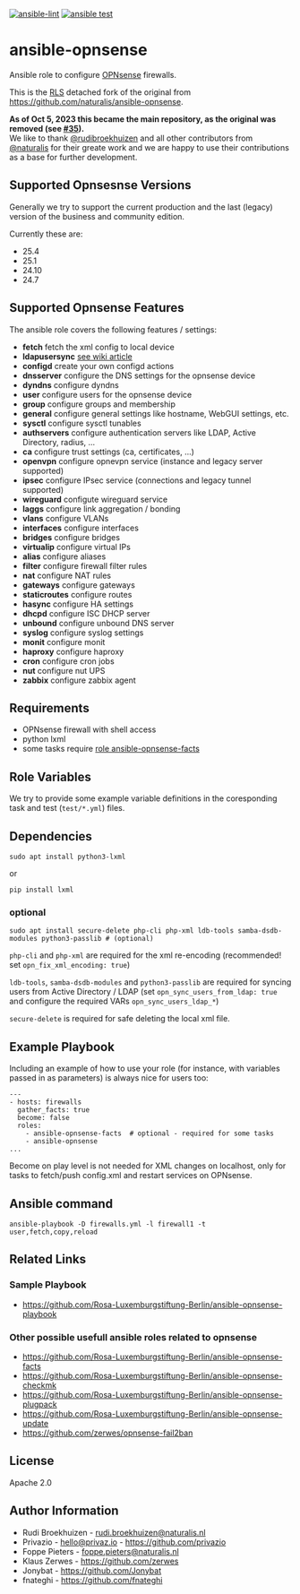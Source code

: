 [![ansible-lint](https://github.com/Rosa-Luxemburgstiftung-Berlin/ansible-opnsense/actions/workflows/lint.yml/badge.svg)](https://github.com/Rosa-Luxemburgstiftung-Berlin/ansible-opnsense/actions/workflows/lint.yml)
[![ansible test](https://github.com/Rosa-Luxemburgstiftung-Berlin/ansible-opnsense/actions/workflows/test.yml/badge.svg)](https://github.com/Rosa-Luxemburgstiftung-Berlin/ansible-opnsense/actions/workflows/test.yml)

# ansible-opnsense

Ansible role to configure [OPNsense](https://opnsense.org/) firewalls.

This is the [RLS](https://github.com/Rosa-Luxemburgstiftung-Berlin) detached fork of the original from https://github.com/naturalis/ansible-opnsense.

**As of Oct 5, 2023 this became the main repository, as the original was removed (see [#35](https://github.com/Rosa-Luxemburgstiftung-Berlin/ansible-opnsense/issues/35)).**  
We like to thank [@rudibroekhuizen](https://github.com/rudibroekhuizen) and all other contributors from [@naturalis](https://github.com/naturalis) for their greate work and we are happy to use their contributions as a base for further development.

## Supported Opnsesnse Versions

Generally we try to support the current production and the last (legacy) version of the business and community edition.

Currently these are:

 * 25.4
 * 25.1
 * 24.10
 * 24.7

## Supported Opnsense Features

The ansible role covers the following features / settings:

 * **fetch** fetch the xml config to local device
 * **ldapusersync** [see wiki article](https://github.com/Rosa-Luxemburgstiftung-Berlin/ansible-opnsense/wiki/ldapsync) 
 * **configd** create your own configd actions
 * **dnsserver** configure the DNS settings for the opnsense device
 * **dyndns** configure dyndns
 * **user** configure users for the opnsense device
 * **group** configure groups and membership
 * **general** configure general settings like hostname, WebGUI settings, etc.
 * **sysctl** configure sysctl tunables
 * **authservers** configure authentication servers like LDAP, Active Directory, radius, ...
 * **ca** configure trust settings (ca, certificates, ...)
 * **openvpn** configure opnevpn service (instance and legacy server supported)
 * **ipsec** configure IPsec service (connections and legacy tunnel supported)
 * **wireguard** configute wireguard service
 * **laggs** configure link aggregation / bonding
 * **vlans** configure VLANs
 * **interfaces** configure interfaces
 * **bridges** configure bridges
 * **virtualip** configure virtual IPs
 * **alias** configure aliases
 * **filter** configure firewall filter rules
 * **nat** configure NAT rules
 * **gateways** configure gateways
 * **staticroutes** configure routes
 * **hasync** configure HA settings
 * **dhcpd** configure ISC DHCP server
 * **unbound** configure unbound DNS server
 * **syslog** configure syslog settings
 * **monit** configure monit
 * **haproxy** configure haproxy
 * **cron** configure cron jobs
 * **nut** configure nut UPS
 * **zabbix** configure zabbix agent

## Requirements

* OPNsense firewall with shell access
* python lxml
* some tasks require [role ansible-opnsense-facts](https://github.com/Rosa-Luxemburgstiftung-Berlin/ansible-opnsense-facts)

## Role Variables

We try to provide some example variable definitions in the coresponding task and test (`test/*.yml`) files.


## Dependencies

    sudo apt install python3-lxml

or

    pip install lxml


### optional

    sudo apt install secure-delete php-cli php-xml ldb-tools samba-dsdb-modules python3-passlib # (optional)

`php-cli` and `php-xml` are required for the xml re-encoding (recommended! set `opn_fix_xml_encoding: true`)

`ldb-tools`, `samba-dsdb-modules` and `python3-passlib` are required for syncing users from Active Directory / LDAP
(set `opn_sync_users_from_ldap: true` and configure the required VARs `opn_sync_users_ldap_*`)

`secure-delete` is required for safe deleting the local xml file.

## Example Playbook

Including an example of how to use your role (for instance, with variables passed in as parameters) is always nice for users too:

    ---
    - hosts: firewalls
      gather_facts: true
      become: false
      roles:
        - ansible-opnsense-facts  # optional - required for some tasks
        - ansible-opnsense
    ...

Become on play level is not needed for XML changes on localhost, only for tasks to fetch/push config.xml and restart services on OPNsense.

## Ansible command

    ansible-playbook -D firewalls.yml -l firewall1 -t user,fetch,copy,reload


## Related Links

### Sample Playbook

  * https://github.com/Rosa-Luxemburgstiftung-Berlin/ansible-opnsense-playbook

### Other possible usefull ansible roles related to opnsense

  * https://github.com/Rosa-Luxemburgstiftung-Berlin/ansible-opnsense-facts
  * https://github.com/Rosa-Luxemburgstiftung-Berlin/ansible-opnsense-checkmk
  * https://github.com/Rosa-Luxemburgstiftung-Berlin/ansible-opnsense-plugpack
  * https://github.com/Rosa-Luxemburgstiftung-Berlin/ansible-opnsense-update
  * https://github.com/zerwes/opnsense-fail2ban


## License

Apache 2.0

## Author Information

  * Rudi Broekhuizen - rudi.broekhuizen@naturalis.nl
  * Privazio - hello@privaz.io - https://github.com/privazio
  * Foppe Pieters - foppe.pieters@naturalis.nl
  * Klaus Zerwes - https://github.com/zerwes
  * Jonybat - https://github.com/Jonybat
  * fnateghi - https://github.com/fnateghi

